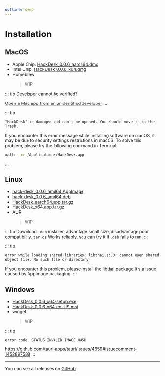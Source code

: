```yaml
---
outline: deep
---
```


# Installation

## MacOS

- Apple Chip: [HackDesk_0.0.6_aarch64.dmg](https://github.com/EastSun5566/hackdesk/releases/download/hackdesk-v0.0.6/HackDesk_0.0.6_aarch64.dmg)
- Intel Chip: [HackDesk_0.0.6_x64.dmg](https://github.com/EastSun5566/hackdesk/releases/download/hackdesk-v0.0.6/HackDesk_0.0.6_x64.dmg)
- Homebrew
  > WIP

::: tip
Developer cannot be verified?

[Open a Mac app from an unidentified developer](https://support.apple.com/en-sg/guide/mac-help/mh40616/mac)
:::

::: tip

`"HackDesk" is damaged and can't be opened. You should move it to the Trash.`

If you encounter this error message while installing software on macOS, it may be due to security settings restrictions in macOS. To solve this problem, please try the following command in Terminal:

```sh
xattr -cr /Applications/HackDesk.app
```

:::

## Linux

- [hack-desk_0.0.6_amd64.AppImage](https://github.com/EastSun5566/hackdesk/releases/download/hackdesk-v0.0.6/hack-desk_0.0.6_amd64.AppImage)
- [hack-desk_0.0.6_amd64.deb](https://github.com/EastSun5566/hackdesk/releases/download/hackdesk-v0.0.6/hack-desk_0.0.6_amd64.deb)
- [HackDesk_aarch64.app.tar.gz](https://github.com/EastSun5566/hackdesk/releases/download/hackdesk-v0.0.6/HackDesk_aarch64.app.tar.gz)
- [HackDesk_x64.app.tar.gz](https://github.com/EastSun5566/hackdesk/releases/download/hackdesk-v0.0.6/HackDesk_x64.app.tar.gz)
- AUR
  > WIP

::: tip
Download `.deb` installer, advantage small size, disadvantage poor compatibility.
`tar.gz` Works reliably, you can try it if `.deb` fails to run.
:::

::: tip

`error while loading shared libraries: libthai.so.0: cannot open shared object file: No such file or directory`

If you encounter this problem, please install the libthai package.It's a issue caused by AppImage packaging.
:::

## Windows

- [HackDesk_0.0.6_x64-setup.exe](https://github.com/EastSun5566/hackdesk/releases/download/hackdesk-v0.0.6/HackDesk_0.0.6_x64-setup.exe)
- [HackDesk_0.0.6_x64_en-US.msi](https://github.com/EastSun5566/hackdesk/releases/download/hackdesk-v0.0.6/HackDesk_0.0.6_x64_en-US.msi)
- winget
  > WIP

::: tip

`error code: STATUS_INVALID_IMAGE_HASH`

<https://github.com/tauri-apps/tauri/issues/4659#issuecomment-1452897588>
:::

---

You can see all releases on [GitHub](https://github.com/EastSun5566/hackdesk/releases/tag/hackdesk-v0.0.6)
